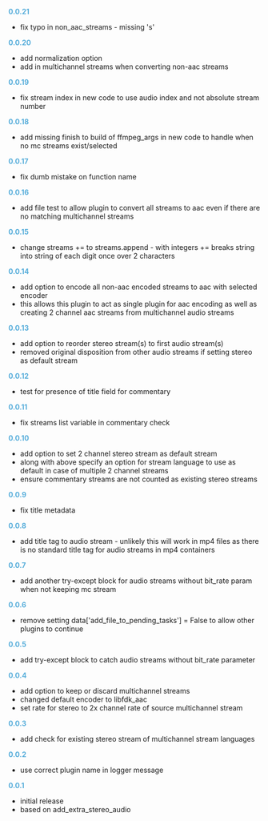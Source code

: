 
**<span style="color:#56adda">0.0.21</span>**
- fix typo in non_aac_streams - missing 's'

**<span style="color:#56adda">0.0.20</span>**
- add normalization option
- add in multichannel streams when converting non-aac streams

**<span style="color:#56adda">0.0.19</span>**
- fix stream index in new code to use audio index and not absolute stream number

**<span style="color:#56adda">0.0.18</span>**
- add missing finish to build of ffmpeg_args in new code to handle when no mc streams exist/selected

**<span style="color:#56adda">0.0.17</span>**
- fix dumb mistake on function name

**<span style="color:#56adda">0.0.16</span>**
- add file test to allow plugin to convert all streams to aac even if there are no matching multichannel streams
 
**<span style="color:#56adda">0.0.15</span>**
- change streams += to streams.append - with integers += breaks string into string of each digit once over 2 characters

**<span style="color:#56adda">0.0.14</span>**
- add option to encode all non-aac encoded streams to aac with selected encoder
- this allows this plugin to act as single plugin for aac encoding as well as creating 2 channel aac streams from multichannel audio streams

**<span style="color:#56adda">0.0.13</span>**
- add option to reorder stereo stream(s) to first audio stream(s)
- removed original disposition from other audio streams if setting stereo as default stream

**<span style="color:#56adda">0.0.12</span>**
- test for presence of title field for commentary

**<span style="color:#56adda">0.0.11</span>**
- fix streams list variable in commentary check

**<span style="color:#56adda">0.0.10</span>**
- add option to set 2 channel stereo stream as default stream
- along with above specify an option for stream language to use as default in case of multiple 2 channel streams
- ensure commentary streams are not counted as existing stereo streams

**<span style="color:#56adda">0.0.9</span>**
- fix title metadata

**<span style="color:#56adda">0.0.8</span>**
- add title tag to audio stream - unlikely this will work in mp4 files as there is no standard title tag for audio streams in mp4 containers

**<span style="color:#56adda">0.0.7</span>**
- add another try-except block for audio streams without bit_rate param when not keeping mc stream

**<span style="color:#56adda">0.0.6</span>**
- remove setting data['add_file_to_pending_tasks'] = False to allow other plugins to continue

**<span style="color:#56adda">0.0.5</span>**
- add try-except block to catch audio streams without bit_rate parameter

**<span style="color:#56adda">0.0.4</span>**
- add option to keep or discard multichannel streams
- changed default encoder to libfdk_aac
- set rate for stereo to 2x channel rate of source multichannel stream

**<span style="color:#56adda">0.0.3</span>**
- add check for existing stereo stream of multichannel stream languages

**<span style="color:#56adda">0.0.2</span>**
- use correct plugin name in logger message

**<span style="color:#56adda">0.0.1</span>**
- initial release
- based on add_extra_stereo_audio
